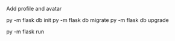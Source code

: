 Add profile and avatar

py -m flask db init
py -m flask db migrate
py -m flask db upgrade

py -m flask run